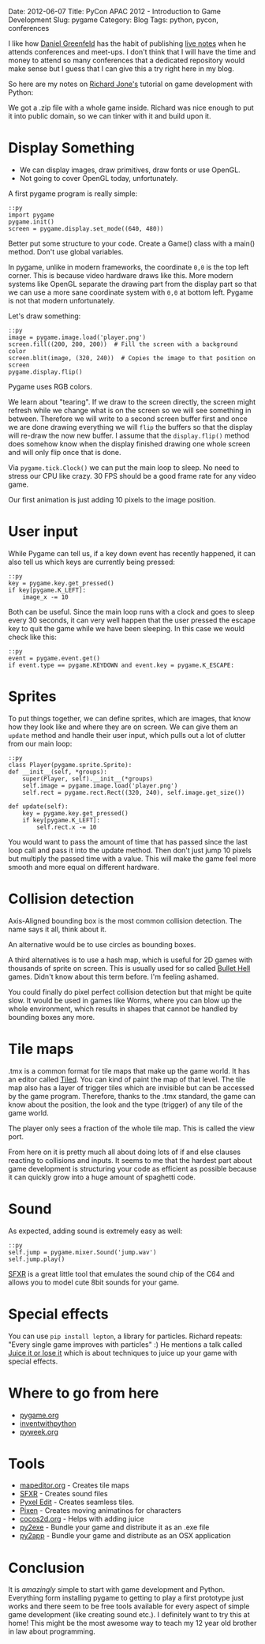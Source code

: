 Date: 2012-06-07
Title: PyCon APAC 2012 - Introduction to Game Development
Slug: pygame
Category: Blog
Tags: python, pycon, conferences

I like how [Daniel Greenfeld](https://twitter.com/pydanny) has the habit of
publishing [live notes](http://pydanny-event-notes.readthedocs.org/en/latest/index.html)
when he attends conferences and meet-ups. I don't think that I will have the
time and money to attend so many conferences that a dedicated repository would
make sense but I guess that I can give this a try right here in my blog.

So here are my notes on [Richard Jone's](https://plus.google.com/100267502615190755251/posts)
tutorial on game development with Python:

We got a .zip file with a whole game inside. Richard was nice enough to put it
into public domain, so we can tinker with it and build upon it.

# Display Something

* We can display images, draw primitives, draw fonts or use OpenGL.
* Not going to cover OpenGL today, unfortunately.

A first pygame program is really simple:

    ::py
    import pygame
    pygame.init()
    screen = pygame.display.set_mode((640, 480))


Better put some structure to your code. Create a Game() class with a main()
method. Don't use global variables.

In pygame, unlike in modern frameworks, the coordinate ``0,0`` is the top left
corner. This is because video hardware draws like this. More modern systems
like OpenGL separate the drawing part from the display part so that we can use
a more sane coordinate system with ``0,0`` at bottom left. Pygame is not that
modern unfortunately.

Let's draw something:

    ::py
    image = pygame.image.load('player.png')
    screen.fill((200, 200, 200))  # Fill the screen with a background color
    screen.blit(image, (320, 240))  # Copies the image to that position on screen
    pygame.display.flip()

Pygame uses RGB colors.

We learn about "tearing". If we draw to the screen directly, the screen might
refresh while we change what is on the screen so we will see something in
between. Therefore we will write to a second screen buffer first and once we
are done drawing everything we will `flip` the buffers so that the display will
re-draw the now new buffer. I assume that the ``display.flip()`` method does
somehow know when the display finished drawing one whole screen and will only
flip once that is done.

Via ``pygame.tick.Clock()`` we can put the main loop to sleep. No need to
stress our CPU like crazy. 30 FPS should be a good frame rate for any video
game.

Our first animation is just adding 10 pixels to the image position.

# User input

While Pygame can tell us, if a key down event has recently happened, it can
also tell us which keys are currently being pressed:

    ::py
    key = pygame.key.get_pressed()
    if key[pygame.K_LEFT]:
        image_x -= 10

Both can be useful. Since the main loop runs with a clock and goes to sleep
every 30 seconds, it can very well happen that the user pressed the escape key
to quit the game while we have been sleeping. In this case we would check like
this:

    ::py
    event = pygame.event.get()
    if event.type == pygame.KEYDOWN and event.key = pygame.K_ESCAPE:

# Sprites

To put things together, we can define sprites, which are images, that know how
they look like and where they are on screen. We can give them an ``update``
method and handle their user input, which pulls out a lot of clutter from our
main loop:

    ::py
    class Player(pygame.sprite.Sprite):
    def __init__(self, *groups):
        super(Player, self).__init__(*groups)
        self.image = pygame.image.load('player.png')
        self.rect = pygame.rect.Rect((320, 240), self.image.get_size())

    def update(self):
        key = pygame.key.get_pressed()
        if key[pygame.K_LEFT]:
            self.rect.x -= 10

You would want to pass the amount of time that has passed since the last loop
call and pass it into the update method. Then don't just jump 10 pixels but
multiply the passed time with a value. This will make the game feel more smooth
and more equal on different hardware.

# Collision detection

Axis-Aligned bounding box is the most common collision detection. The name says
it all, think about it.

An alternative would be to use circles as bounding boxes.

A third alternatives is to use a hash map, which is useful for 2D games with
thousands of sprite on screen. This is usually used for so called [Bullet
Hell](https://en.wikipedia.org/wiki/Bullet_hell#Bullet_hell) games. Didn't know
about this term before. I'm feeling ashamed.

You could finally do pixel perfect collision detection but that might be quite
slow. It would be used in games like Worms, where you can blow up the whole
environment, which results in shapes that cannot be handled by bounding boxes
any more.

# Tile maps

.tmx is a common format for tile maps that make up the game world.  It has an
editor called [Tiled](http://mapeditor.org). You can kind of paint the map of
that level. The tile map also has a layer of trigger tiles which are invisible
but can be accessed by the game program. Therefore, thanks to the .tmx
standard, the game can know about the position, the look and the type (trigger)
of any tile of the game world.

The player only sees a fraction of the whole tile map. This is called the view
port.

From here on it is pretty much all about doing lots of if and else clauses
reacting to collisions and inputs. It seems to me that the hardest part about
game development is structuring your code as efficient as possible because it
can quickly grow into a huge amount of spaghetti code.

# Sound

As expected, adding sound is extremely easy as well:

    ::py
    self.jump = pygame.mixer.Sound('jump.wav')
    self.jump.play()

[SFXR](https://code.google.com/p/sfxr/) is a great little tool that emulates
the sound chip of the C64 and allows you to model cute 8bit sounds for your
game.

# Special effects

You can use ``pip install lepton``, a library for particles. Richard repeats:
"Every single game improves with particles" :) He mentions a talk called
[Juice it or lose it](https://www.youtube.com/watch?v=Fy0aCDmgnxg) which is
about techniques to juice up your game with special effects.

# Where to go from here

* [pygame.org](http://pygame.org)
* [inventwithpython](http://inventwithpython.com)
* [pyweek.org](http://pyweek.org)

# Tools

* [mapeditor.org](http://mapeditor.org) - Creates tile maps
* [SFXR](https://code.google.com/p/sfxr/) - Creates sound files
* [Pyxel Edit](http://danikgames.com/stuff/pyxeledit/) - Creates seamless
  tiles.
* [Pixen](http://pixenapp.com/) - Creates moving animatinos for characters
* [cocos2d.org](http://cocos2d.org/doc.html) - Helps with adding juice
* [py2exe](http://www.py2exe.org/) - Bundle your game and distribute it as an
  .exe file
* [py2app](http://svn.pythonmac.org/py2app) - Bundle your game and distribute
  as an OSX application

# Conclusion

It is _amazingly_ simple to start with game development and Python. Everything
form installing pygame to getting to play a first prototype just works and
there seem to be free tools available for every aspect of simple game
development (like creating sound etc.). I definitely want to try this at home!
This might be the most awesome way to teach my 12 year old brother in law about
programming.
